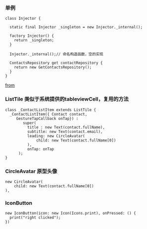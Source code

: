 

### 单例

```
class Injector {

  static final Injector _singleton = new Injector._internal();

  factory Injector() {
    return _singleton;
  }

  Injector._internal();// 命名构造函数，空的实现

  ContactsRepository get contactRepository {
    return new GetContactsRepository();
  }
}
```
[from](https://www.dartlang.org/guides/language/effective-dart/usage#do-use--instead-of--for-empty-constructor-bodies)

### ListTile 类似于系统提供的tableviewCell，复用的方法

```
class _ContactListItem extends ListTile {
  _ContactListItem({ Contact contact,
     GestureTapCallback onTap}) :
        super(
          title : new Text(contact.fullName),
          subtitle: new Text(contact.email),
          leading: new CircleAvatar(
              child: new Text(contact.fullName[0])
          ),
          onTap: onTap
      );
}
```

### CircleAvatar 原型头像

```
new CircleAvatar(
    child: new Text(contact.fullName[0])
),
```

### IconButton

```
new IconButton(icon: new Icon(Icons.print), onPressed: () {
  print("right clicked");
})
```